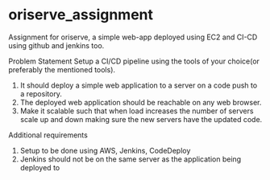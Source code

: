 # oriserve_assignment
Assignment for oriserve, a simple web-app deployed using EC2 and CI-CD using github and jenkins too.

Problem Statement
 Setup a CI/CD pipeline using the tools of your choice(or preferably the mentioned tools).
 1. It should deploy a simple web application to a server on a code push to a repository.
 2. The deployed web application should be reachable on any web browser.
 3. Make it scalable such that when load increases the number of servers scale up and down making
 sure the new servers have the updated code.

 Additional requirements
 1. Setup to be done using AWS, Jenkins, CodeDeploy
 2. Jenkins should not be on the same server as the application being deployed to
